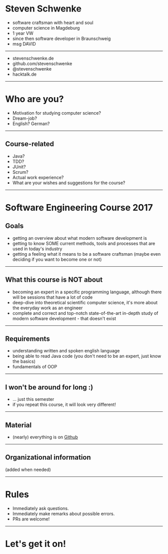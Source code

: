 <!-- page_number: true -->
<!-- footer: Introduction -->

# Steven Schwenke
- software craftsman with heart and soul
- computer science in Magdeburg
- 1 year VW
- since then software developer in Braunschweig
- msg DAVID

---

- stevenschwenke.de
- github.com/stevenschwenke
- @stevenschwenke
- hacktalk.de

---

# Who are you?
- Motivation for studying computer science?
- Dream-job?
- English? German?

---

## Course-related
- Java?
- TDD?
- JUnit?
- Scrum?
- Actual work experience?
- What are your wishes and suggestions for the course?

---

# Software Engineering Course 2017
## Goals
- getting an overview about what modern software development is
- getting to know SOME current methods, tools and processes that are used in today's industry
- getting a feeling what it means to be a software craftsman (maybe even deciding if you want to become one or not)

---

## What this course is NOT about
- becoming an expert in a specific programming language, although there will be sessions that have a lot of code  
- deep-dive into theoretical scientific computer science, it's more about the everyday work as an engineer
- complete and correct and top-notch state-of-the-art in-depth study of modern software development - that doesn't exist

---

## Requirements
- understanding written and spoken english language 
- being able to read Java code (you don't need to be an expert, just know the basics)
- fundamentals of OOP

---

## I won't be around for long :)
- ... just this semester
- if you repeat this course, it will look very different!

---

## Material
- (nearly) everything is on [Github](https://github.com/stevenschwenke/SoftwareEngineeringCourse)

---

## Organizational information
(added when needed)

---

# Rules
- Immediately ask questions.
- Immediately make remarks about possible errors.
- PRs are welcome!

---

# __Let's get it on!__
